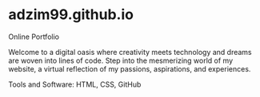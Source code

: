 # adzim99.github.io
Online Portfolio

Welcome to a digital oasis where creativity meets technology and dreams are woven into lines of code. Step into the mesmerizing world of my website, a virtual reflection of my passions, aspirations, and experiences.

Tools and Software: HTML, CSS, GitHub

